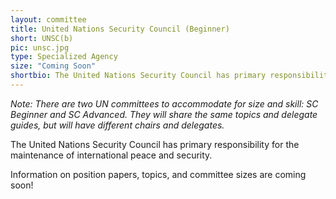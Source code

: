 ```yaml
---
layout: committee
title: United Nations Security Council (Beginner)
short: UNSC(b)
pic: unsc.jpg
type: Specialized Agency
size: "Coming Soon"
shortbio: The United Nations Security Council has primary responsibility for the maintenance of international peace and security.
---
```


*Note: There are two UN committees to accommodate for size and skill: SC Beginner and SC Advanced. They will share the same topics and delegate guides, but will have different chairs and delegates.*

The United Nations Security Council has primary responsibility for the maintenance of international peace and security.

Information on position papers, topics, and committee sizes are coming soon!
